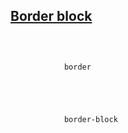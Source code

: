 ## [Border block](https://developer.mozilla.org/en-US/docs/Web/CSS/border-block)

<pre>
  <code>
        <div class="border">
            border
        </div>

          <div class="border-block">
            border-block
        </div>
  </code>
</pre>